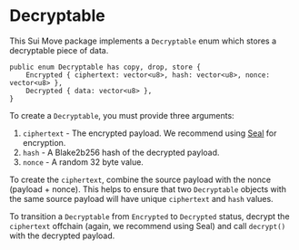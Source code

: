 # Decryptable

This Sui Move package implements a `Decryptable` enum which stores a decryptable piece of data.

```
public enum Decryptable has copy, drop, store {
    Encrypted { ciphertext: vector<u8>, hash: vector<u8>, nonce: vector<u8> },
    Decrypted { data: vector<u8> },
}
```

To create a `Decryptable`, you must provide three arguments:

1. `ciphertext` - The encrypted payload. We recommend using [Seal](https://github.com/MystenLabs/seal) for encryption.
2. `hash` - A Blake2b256 hash of the decrypted payload.
3. `nonce` - A random 32 byte value.

To create the `ciphertext`, combine the source payload with the nonce (payload + nonce). This helps to ensure that two `Decryptable` objects with the same source payload will have unique `ciphertext` and `hash` values.

To transition a `Decryptable` from `Encrypted` to `Decrypted` status, decrypt the `ciphertext` offchain (again, we recommend using Seal) and call `decrypt()` with the decrypted payload.